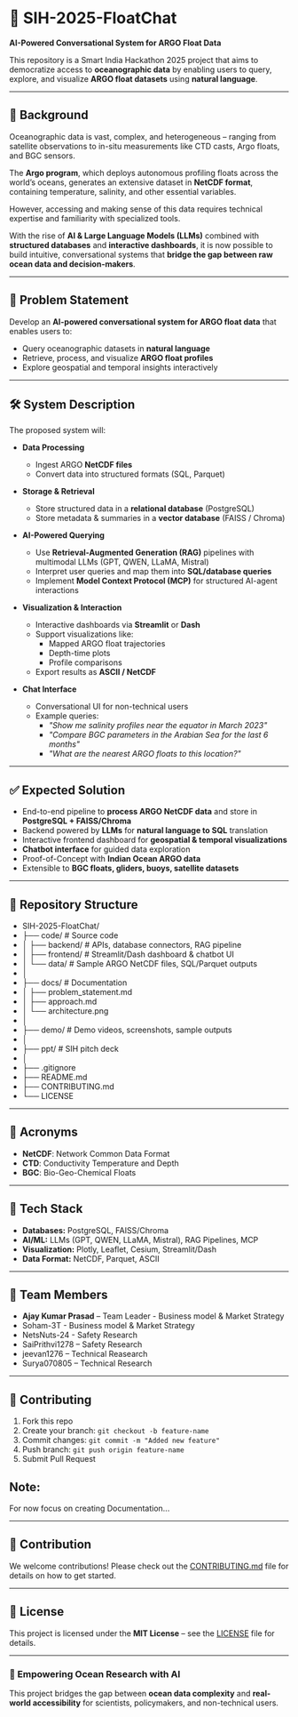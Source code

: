 # 🌊 SIH-2025-FloatChat

**AI-Powered Conversational System for ARGO Float Data**

This repository is a Smart India Hackathon 2025 project that aims to democratize access to **oceanographic data** by enabling users to query, explore, and visualize **ARGO float datasets** using **natural language**.  

---

## 📌 Background  

Oceanographic data is vast, complex, and heterogeneous – ranging from satellite observations to in-situ measurements like CTD casts, Argo floats, and BGC sensors.  

The **Argo program**, which deploys autonomous profiling floats across the world’s oceans, generates an extensive dataset in **NetCDF format**, containing temperature, salinity, and other essential variables.  

However, accessing and making sense of this data requires technical expertise and familiarity with specialized tools.  

With the rise of **AI & Large Language Models (LLMs)** combined with **structured databases** and **interactive dashboards**, it is now possible to build intuitive, conversational systems that **bridge the gap between raw ocean data and decision-makers**.  

---

## 🎯 Problem Statement  

Develop an **AI-powered conversational system for ARGO float data** that enables users to:  
- Query oceanographic datasets in **natural language**  
- Retrieve, process, and visualize **ARGO float profiles**  
- Explore geospatial and temporal insights interactively  

---

## 🛠️ System Description  

The proposed system will:  

- **Data Processing**  
  - Ingest ARGO **NetCDF files**  
  - Convert data into structured formats (SQL, Parquet)  

- **Storage & Retrieval**  
  - Store structured data in a **relational database** (PostgreSQL)  
  - Store metadata & summaries in a **vector database** (FAISS / Chroma)  

- **AI-Powered Querying**  
  - Use **Retrieval-Augmented Generation (RAG)** pipelines with multimodal LLMs (GPT, QWEN, LLaMA, Mistral)  
  - Interpret user queries and map them into **SQL/database queries**  
  - Implement **Model Context Protocol (MCP)** for structured AI-agent interactions  

- **Visualization & Interaction**  
  - Interactive dashboards via **Streamlit** or **Dash**  
  - Support visualizations like:  
    - Mapped ARGO float trajectories  
    - Depth-time plots  
    - Profile comparisons  
  - Export results as **ASCII / NetCDF**  

- **Chat Interface**  
  - Conversational UI for non-technical users  
  - Example queries:  
    - *"Show me salinity profiles near the equator in March 2023"*  
    - *"Compare BGC parameters in the Arabian Sea for the last 6 months"*  
    - *"What are the nearest ARGO floats to this location?"*  

---

## ✅ Expected Solution  

- End-to-end pipeline to **process ARGO NetCDF data** and store in **PostgreSQL + FAISS/Chroma**  
- Backend powered by **LLMs** for **natural language to SQL** translation  
- Interactive frontend dashboard for **geospatial & temporal visualizations**  
- **Chatbot interface** for guided data exploration  
- Proof-of-Concept with **Indian Ocean ARGO data**  
- Extensible to **BGC floats, gliders, buoys, satellite datasets**  

---

## 📂 Repository Structure  

- SIH-2025-FloatChat/
- ├── code/ # Source code
- │ ├── backend/ # APIs, database connectors, RAG pipeline
- │ ├── frontend/ # Streamlit/Dash dashboard & chatbot UI
- │ └── data/ # Sample ARGO NetCDF files, SQL/Parquet outputs
- │
- ├── docs/ # Documentation
- │ ├── problem_statement.md
- │ ├── approach.md
- │ └── architecture.png
- │
- ├── demo/ # Demo videos, screenshots, sample outputs
- │
- ├── ppt/ # SIH pitch deck
- │
- ├── .gitignore
- ├── README.md
- ├── CONTRIBUTING.md
- └── LICENSE


---

## 📖 Acronyms  

- **NetCDF**: Network Common Data Format  
- **CTD**: Conductivity Temperature and Depth  
- **BGC**: Bio-Geo-Chemical Floats  

---

## 🚀 Tech Stack  

- **Databases:** PostgreSQL, FAISS/Chroma  
- **AI/ML:** LLMs (GPT, QWEN, LLaMA, Mistral), RAG Pipelines, MCP  
- **Visualization:** Plotly, Leaflet, Cesium, Streamlit/Dash  
- **Data Format:** NetCDF, Parquet, ASCII  


---

## 👥 Team Members  
- **Ajay Kumar Prasad** – Team Leader - Business model & Market Strategy
- Soham-3T - Business model & Market Strategy
- NetsNuts-24 - Safety Research
- SaiPrithvi1278 – Safety Research
- jeevan1276 – Technical Reasearch
- Surya070805 –  Technical Research 

---

## 🤝 Contributing  
1. Fork this repo  
2. Create your branch: `git checkout -b feature-name`  
3. Commit changes: `git commit -m "Added new feature"`  
4. Push branch: `git push origin feature-name`  
5. Submit Pull Request 

## Note:
For now focus on creating Documentation...

---

## 🤝 Contribution  

We welcome contributions! Please check out the [CONTRIBUTING.md](CONTRIBUTING.md) file for details on how to get started.  

---

## 📜 License  

This project is licensed under the **MIT License** – see the [LICENSE](LICENSE) file for details.  

---

### 🌊 Empowering Ocean Research with AI  
This project bridges the gap between **ocean data complexity** and **real-world accessibility** for scientists, policymakers, and non-technical users.  

